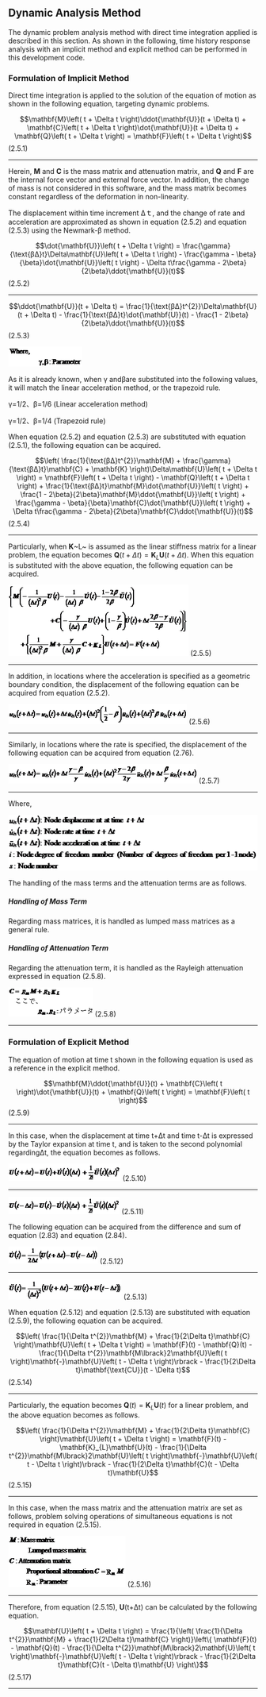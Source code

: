 ## Dynamic Analysis Method

The dynamic problem analysis method with direct time integration applied
is described in this section. As shown in the following, time history
response analysis with an implicit method and explicit method can be
performed in this development code.

### Formulation of Implicit Method

Direct time integration is applied to the solution of the equation of
motion as shown in the following equation, targeting dynamic problems.

  $$\mathbf{M}\left( t + \Delta t \right)\ddot{\mathbf{U}}(t + \Delta t) + \mathbf{C}\left( t + \Delta t \right)\dot{\mathbf{U}}(t + \Delta t) + \mathbf{Q}\left( t + \Delta t \right) = \mathbf{F}\left( t + \Delta t \right)$$   (2.5.1)
  -------------------------------------------------------------------------------------------------------------------------------------------------------------------------------------------------------------------------------- ---------

Herein, **M** and **C** is the mass matrix and attenuation matrix, and
**Q** and **F** are the internal force vector and external force vector.
In addition, the change of mass is not considered in this software, and
the mass matrix becomes constant regardless of the deformation in
non-linearity.

The displacement within time increment Δｔ, and the change of rate and
acceleration are approximated as shown in equation (2.5.2) and equation
(2.5.3) using the Newmark-β method.

  $$\dot{\mathbf{U}}\left( t + \Delta t \right) = \frac{\gamma}{\text{βΔ}t}\Delta\mathbf{U}\left( t + \Delta t \right) - \frac{\gamma - \beta}{\beta}\dot{\mathbf{U}}\left( t \right) - \Delta t\frac{\gamma - 2\beta}{2\beta}\ddot{\mathbf{U}}(t)$$   (2.5.2)
  ---------------------------------------------------------------------------------------------------------------------------------------------------------------------------------------------------------------------------------------------------- ---------
  $$\ddot{\mathbf{U}}(t + \Delta t) = \frac{1}{\text{βΔ}t^{2}}\Delta\mathbf{U}(t + \Delta t) - \frac{1}{\text{βΔ}t}\dot{\mathbf{U}}(t) - \frac{1 - 2\beta}{2\beta}\ddot{\mathbf{U}}(t)$$                                                               (2.5.3)

![](media/image188.png)

As it is already known, when γ andβare substituted into the following
values, it will match the linear acceleration method, or the trapezoid
rule.

γ=1/2、β=1/6 (Linear acceleration method)

γ=1/2、β=1/4 (Trapezoid rule)

When equation (2.5.2) and equation (2.5.3) are substituted with equation
(2.5.1), the following equation can be acquired.

  $$\left( \frac{1}{\text{βΔ}t^{2}}\mathbf{M} + \frac{\gamma}{\text{βΔ}t}\mathbf{C} + \mathbf{K} \right)\Delta\mathbf{U}\left( t + \Delta t \right) = \mathbf{F}\left( t + \Delta t \right) - \mathbf{Q}\left( t + \Delta t \right) + \frac{1}{\text{βΔ}t}\mathbf{M}\dot{\mathbf{U}}\left( t \right) + \frac{1 - 2\beta}{2\beta}\mathbf{M}\ddot{\mathbf{U}}\left( t \right) + \frac{\gamma - \beta}{\beta}\mathbf{C}\dot{\mathbf{U}}\left( t \right) + \Delta t\frac{\gamma - 2\beta}{2\beta}\mathbf{C}\ddot{\mathbf{U}}(t)$$   (2.5.4)
  ----------------------------------------------------------------------------------------------------------------------------------------------------------------------------------------------------------------------------------------------------------------------------------------------------------------------------------------------------------------------------------------------------------------------------------------------------------------------------------------------------------------------------- ---------

Particularly, when **K**~L~ is assumed as the linear stiffness matrix
for a linear problem, the equation becomes
$\mathbf{Q}\left( t + \Delta t \right) = \mathbf{K}_{L}\mathbf{U}(t + \Delta t)$.
When this equation is substituted with the above equation, the following
equation can be acquired.

  ![](media/image189.png)   (2.5.5)
  ------------------------- ---------

In addition, in locations where the acceleration is specified as a
geometric boundary condition, the displacement of the following equation
can be acquired from equation (2.5.2).

  ![](media/image190.png)   (2.5.6)
  ------------------------- ---------

Similarly, in locations where the rate is specified, the displacement of
the following equation can be acquired from equation (2.76).

  ![](media/image191.png)   (2.5.7)
  ------------------------- ---------

Where,

![](media/image192.png)

The handling of the mass terms and the attenuation terms are as follows.

##### Handling of Mass Term

Regarding mass matrices, it is handled as lumped mass matrices as a
general rule.

##### Handling of Attenuation Term

Regarding the attenuation term, it is handled as the Rayleigh
attenuation expressed in equation (2.5.8).

  ![](media/image193.png)   (2.5.8)
  ------------------------- ---------

### Formulation of Explicit Method

The equation of motion at time t shown in the following equation is used
as a reference in the explicit method.

  $$\mathbf{M}\ddot{\mathbf{U}}(t) + \mathbf{C}\left( t \right)\dot{\mathbf{U}}(t) + \mathbf{Q}\left( t \right) = \mathbf{F}\left( t \right)$$   (2.5.9)
  ---------------------------------------------------------------------------------------------------------------------------------------------- ---------

In this case, when the displacement at time t+Δt and time t-Δt is
expressed by the Taylor expansion at time t, and is taken to the second
polynomial regardingΔt, the equation becomes as follows.

  ![](media/image194.png)   (2.5.10)
  ------------------------- ----------
  ![](media/image195.png)   (2.5.11)

The following equation can be acquired from the difference and sum of
equation (2.83) and equation (2.84).

  ![](media/image196.png)   (2.5.12)
  ------------------------- ----------
  ![](media/image197.png)   (2.5.13)

When equation (2.5.12) and equation (2.5.13) are substituted with
equation (2.5.9), the following equation can be acquired.

  $$\left( \frac{1}{\Delta t^{2}}\mathbf{M} + \frac{1}{2\Delta t}\mathbf{C} \right)\mathbf{U}\left( t + \Delta t \right) = \mathbf{F}(t) - \mathbf{Q}(t) - \frac{1}{\Delta t^{2}}\mathbf{M\lbrack}2\mathbf{U}\left( t \right)\mathbf{-}\mathbf{U}\left( t - \Delta t \right)\rbrack - \frac{1}{2\Delta t}\mathbf{\text{CU}}(t - \Delta t)$$   (2.5.14)
  ------------------------------------------------------------------------------------------------------------------------------------------------------------------------------------------------------------------------------------------------------------------------------------------------------------------------------------------- ----------

Particularly, the equation becomes
$\mathbf{Q}\left( t \right) = \mathbf{K}_{L}\mathbf{U}(t)$ for a linear
problem, and the above equation becomes as follows.

  $$\left( \frac{1}{\Delta t^{2}}\mathbf{M} + \frac{1}{2\Delta t}\mathbf{C} \right)\mathbf{U}\left( t + \Delta t \right) = \mathbf{F}(t) - \mathbf{K}_{L}\mathbf{U}(t) - \frac{1}{\Delta t^{2}}\mathbf{M\lbrack}2\mathbf{U}\left( t \right)\mathbf{-}\mathbf{U}\left( t - \Delta t \right)\rbrack - \frac{1}{2\Delta t}\mathbf{C}(t - \Delta t)\mathbf{U}$$   (2.5.15)
  ----------------------------------------------------------------------------------------------------------------------------------------------------------------------------------------------------------------------------------------------------------------------------------------------------------------------------------------------------------- ----------

In this case, when the mass matrix and the attenuation matrix are set as
follows, problem solving operations of simultaneous equations is not
required in equation (2.5.15).

  ![](media/image198.png)   (2.5.16)
  ------------------------- ----------

Therefore, from equation (2.5.15), **U**(t+Δt) can be calculated by the
following equation.

  $$\mathbf{U}\left( t + \Delta t \right) = \frac{1}{\left( \frac{1}{\Delta t^{2}}\mathbf{M} + \frac{1}{2\Delta t}\mathbf{C} \right)}\left\{ \mathbf{F}(t) - \mathbf{Q}(t) - \frac{1}{\Delta t^{2}}\mathbf{M\lbrack}2\mathbf{U}\left( t \right)\mathbf{-}\mathbf{U}\left( t - \Delta t \right)\rbrack - \frac{1}{2\Delta t}\mathbf{C}(t - \Delta t)\mathbf{U} \right\}$$   (2.5.17)
  ------------------------------------------------------------------------------------------------------------------------------------------------------------------------------------------------------------------------------------------------------------------------------------------------------------------------------------------------------------------------ ----------
